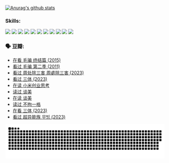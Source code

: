 
[![Anurag's github stats](https://github-readme-stats.vercel.app/api?username=w940853815)](https://github.com/anuraghazra/github-readme-stats)

### Skills:

<code><img height="32" src="https://cdn.jsdelivr.net/npm/simple-icons@v5/icons/python.svg"></code>
<code><img height="32" src="https://cdn.jsdelivr.net/npm/simple-icons@v5/icons/javascript.svg"></code>
<code><img height="32" src="https://cdn.jsdelivr.net/npm/simple-icons@v5/icons/django.svg"></code>
<code><img height="32" src="https://cdn.jsdelivr.net/npm/simple-icons@v5/icons/flask.svg"></code>
<code><img height="32" src="https://cdn.jsdelivr.net/npm/simple-icons@v5/icons/vuetify.svg"></code>
<code><img height="32" src="https://cdn.jsdelivr.net/npm/simple-icons@v5/icons/git.svg"></code>
<code><img height="32" src="https://cdn.jsdelivr.net/npm/simple-icons@v5/icons/docker.svg"></code>
<code><img height="32" src="https://cdn.jsdelivr.net/npm/simple-icons@v5/icons/postgresql.svg"></code>
<code><img height="32" src="https://cdn.jsdelivr.net/npm/simple-icons@v5/icons/elasticsearch.svg"></code>
<code><img height="32" src="https://cdn.jsdelivr.net/npm/simple-icons@v5/icons/macos.svg"></code>
<code><img height="32" src="https://cdn.jsdelivr.net/npm/simple-icons@v5/icons/linux.svg"></code>

### 🗣 豆瓣:

<!-- DOUBAN-ACTIVITIES:START -->
- [在看 毛骗 终结篇‎ (2015)](https://www.douban.com/people/136069238/status/4581971924/?_i=14039991)
- [看过 毛骗 第二季‎ (2011)](https://www.douban.com/people/136069238/status/4581971810/?_i=14039991)
- [看过 周处除三害 周處除三害‎ (2023)](https://www.douban.com/people/136069238/status/4575646701/?_i=14039991)
- [看过 三体‎ (2023)](https://www.douban.com/people/136069238/status/4574263039/?_i=14039991)
- [在读 小米创业思考](https://www.douban.com/people/136069238/status/4572047905/?_i=14039991)
- [读过 谈美](https://www.douban.com/people/136069238/status/4572047629/?_i=14039991)
- [在读 谈美](https://www.douban.com/people/136069238/status/4560861771/?_i=14039991)
- [读过 不拘一格](https://www.douban.com/people/136069238/status/4560861445/?_i=14039991)
- [在看 三体‎ (2023)](https://www.douban.com/people/136069238/status/4558185093/?_i=14039991)
- [看过 超异能族 무빙‎ (2023)](https://www.douban.com/people/136069238/status/4556824186/?_i=14039991)
<!-- DOUBAN-ACTIVITIES:END -->


![Snake animation](https://raw.githubusercontent.com/w940853815/w940853815/output/github-contribution-grid-snake.svg)

<!--
**w940853815/w940853815** is a ✨ _special_ ✨ repository because its `README.md` (this file) appears on your GitHub profile.

Here are some ideas to get you started:

- 🔭 I’m currently working on ...
- 🌱 I’m currently learning ...
- 👯 I’m looking to collaborate on ...
- 🤔 I’m looking for help with ...
- 💬 Ask me about ...
- 📫 How to reach me: ...
- 😄 Pronouns: ...
- ⚡ Fun fact: ...
-->
